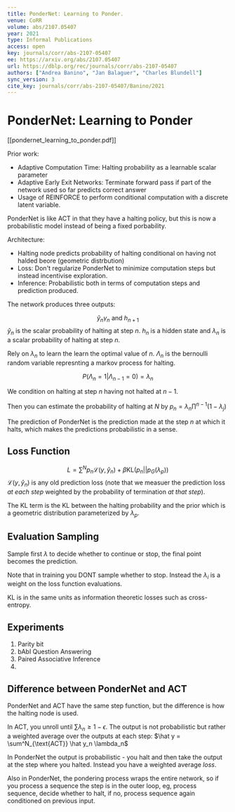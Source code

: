 ```yaml
---
title: PonderNet: Learning to Ponder.
venue: CoRR
volume: abs/2107.05407
year: 2021
type: Informal Publications
access: open
key: journals/corr/abs-2107-05407
ee: https://arxiv.org/abs/2107.05407
url: https://dblp.org/rec/journals/corr/abs-2107-05407
authors: ["Andrea Banino", "Jan Balaguer", "Charles Blundell"]
sync_version: 3
cite_key: journals/corr/abs-2107-05407/Banino/2021
---
```

# PonderNet: Learning to Ponder

[[pondernet_learning_to_ponder.pdf]]

Prior work:
 - Adaptive Computation Time: Halting probability as a learnable scalar parameter
 - Adaptive Early Exit Networks: Terminate forward pass if part of the network used so far predicts correct answer
 - Usage of REINFORCE to perform conditional computation with a discrete latent variable.

PonderNet is like ACT in that they have a halting policy, but this is now a probabilistic model instead of being a fixed porbability.

Architecture:
 - Halting node predicts probability of halting conditional on having not halded beore (geometric distrbution)
 - Loss: Don't regularize PonderNet to minimize computation steps but instead incentivise exploration.
 - Inference: Probabilistic both in terms of computation steps and prediction produced.

The network produces three outputs:

$$
\hat y_n \gamma_n \text{ and } h_{n + 1}
$$
$\hat y_n$ is the scalar probability of halting at step $n$. $h_n$ is a hidden state and $\lambda_n$ is a scalar probability of halting at step $n$.

Rely on $\lambda_n$ to learn the learn the optimal value of $n$. $\Lambda_n$ is the bernoulli random variable represnting a markov process for halting.

$$
P(\Lambda_n = 1|\Lambda_{n - 1} = 0) = \lambda_n
$$

We condition on halting at step $n$ having not halted at $n - 1$.

Then you can estimate the probability of halting at $N$ by $p_n = \lambda_n \prod^{n - 1} (1 - \lambda_j)$

The prediction of PonderNet is the prediction made at the step $n$ at which it halts, which makes the predictions probabilistic in a sense.

## Loss Function

$$
L = \sum^N p_n \mathcal{L}(y, \hat y_n) + \beta \text{KL}(p_n||p_G(\lambda_p))
$$
$\mathcal{L}(y, \hat y_n)$ is any old prediction loss (note that we measuer the prediction loss *at each step* weighted by the probability of termination *at that step*).

The KL term is the KL between the halting probability and the prior which is a geometric distribution parameterized by $\lambda_p$.


## Evaluation Sampling

Sample first $\lambda$ to decide whether to continue or stop, the final point becomes the prediction.

Note that in training you DONT sample whether to stop. Instead the $\lambda_i$ is a weight on the loss function evaluations.

KL is in the same units as information theoretic losses such as cross-entropy.

## Experiments
1. Parity bit
2. bAbI Question Answering
3. Paired Associative Inference
4.


## Difference between PonderNet and ACT

PonderNet and ACT have the same step function, but the difference is how the halting node is used.

In ACT, you unroll until $\sum \lambda_n \ge 1 - \epsilon$. The output is not probabilistic but rather a weighted average over the outputs at each step: $\hat y = \sum^N_{\text{ACT}} \hat y_n \lambda_n$

In PonderNet the output is probabilistic - you halt and then take the output at the step where you halted. Instead you have a weighted average *loss*.

Also in PonderNet, the pondering process wraps the entire network, so if you process a sequence the step is in the outer loop, eg, process sequence, decide whether to halt, if no, process sequence again conditioned on previous input.